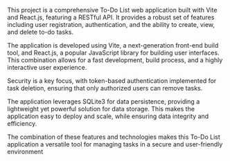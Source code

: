 This project is a comprehensive To-Do List web application built with Vite and React.js, featuring a RESTful API. It provides a robust set of features including user registration, authentication, and the ability to create, view, and delete to-do tasks.

The application is developed using Vite, a next-generation front-end build tool, and React.js, a popular JavaScript library for building user interfaces. This combination allows for a fast development, build process, and a highly interactive user experience.

Security is a key focus, with token-based authentication implemented for task deletion, ensuring that only authorized users can remove tasks.

The application leverages SQLite3 for data persistence, providing a lightweight yet powerful solution for data storage. This makes the application easy to deploy and scale, while ensuring data integrity and efficiency.

The combination of these features and technologies makes this To-Do List application a versatile tool for managing tasks in a secure and user-friendly environment
